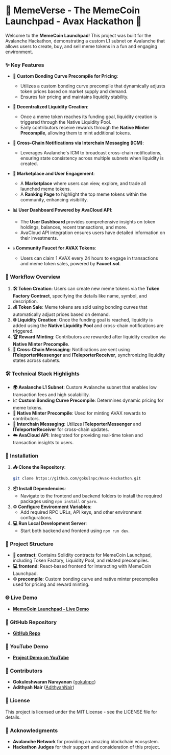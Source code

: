 # 🚀 MemeVerse - The MemeCoin Launchpad - Avax Hackathon 🎉

Welcome to the **MemeCoin Launchpad**! This project was built for the Avalanche Hackathon, demonstrating a custom L1 subnet on Avalanche that allows users to create, buy, and sell meme tokens in a fun and engaging environment.

### ✨ Key Features

- **💸 Custom Bonding Curve Precompile for Pricing**: 
  - Utilizes a custom bonding curve precompile that dynamically adjusts token prices based on market supply and demand.
  - Ensures fair pricing and maintains liquidity stability.

- **🌊 Decentralized Liquidity Creation**: 
  - Once a meme token reaches its funding goal, liquidity creation is triggered through the Native Liquidity Pool.
  - Early contributors receive rewards through the **Native Minter Precompile**, allowing them to mint additional tokens.

- **🔗 Cross-Chain Notifications via Interchain Messaging (ICM)**: 
  - Leverages Avalanche's ICM to broadcast cross-chain notifications, ensuring state consistency across multiple subnets when liquidity is created.

- **🏪 Marketplace and User Engagement**: 
  - A **Marketplace** where users can view, explore, and trade all launched meme tokens.
  - A **Ranking Page** to highlight the top meme tokens within the community, enhancing visibility.

- **📊 User Dashboard Powered by AvaCloud API**: 
  - The **User Dashboard** provides comprehensive insights on token holdings, balances, recent transactions, and more.
  - AvaCloud API integration ensures users have detailed information on their investments.

- **💧 Community Faucet for AVAX Tokens**: 
  - Users can claim 1 AVAX every 24 hours to engage in transactions and meme token sales, powered by **Faucet.sol**.

### 🔄 Workflow Overview

1. **🛠️ Token Creation**: Users can create new meme tokens via the **Token Factory Contract**, specifying the details like name, symbol, and description.
2. **💰 Token Sale**: Meme tokens are sold using bonding curves that automatically adjust prices based on demand.
3. **🌐 Liquidity Creation**: Once the funding goal is reached, liquidity is added using the **Native Liquidity Pool** and cross-chain notifications are triggered.
4. **🏆 Reward Minting**: Contributors are rewarded after liquidity creation via **Native Minter Precompile**.
5. **🔔 Cross-Chain Messaging**: Notifications are sent using **ITeleporterMessenger** and **ITeleporterReceiver**, synchronizing liquidity states across subnets.

### 🛠️ Technical Stack Highlights

- **🌍 Avalanche L1 Subnet**: Custom Avalanche subnet that enables low transaction fees and high scalability.
- **📈 Custom Bonding Curve Precompile**: Determines dynamic pricing for meme tokens.
- **🔨 Native Minter Precompile**: Used for minting AVAX rewards to contributors.
- **🔗 Interchain Messaging**: Utilizes **ITeleporterMessenger** and **ITeleporterReceiver** for cross-chain updates.
- **☁️ AvaCloud API**: Integrated for providing real-time token and transaction insights to users.

### 🚀 Installation

1. **📥 Clone the Repository**:
   ```bash
   git clone https://github.com/gokulnpc/Avax-Hackathon.git
   ```
2. **📦 Install Dependencies**:
   - Navigate to the frontend and backend folders to install the required packages using `npm install` or `yarn`.
3. **⚙️ Configure Environment Variables**:
   - Add required RPC URLs, API keys, and other environment configurations.
4. **💻 Run Local Development Server**:
   - Start both backend and frontend using `npm run dev`.

### 📂 Project Structure
- **📜 contract**: Contains Solidity contracts for MemeCoin Launchpad, including Token Factory, Liquidity Pool, and related precompiles.
- **💻 frontend**: React-based frontend for interacting with MemeCoin Launchpad.
- **⚙️ precompile**: Custom bonding curve and native minter precompiles used for pricing and reward minting.

### 🌐 Live Demo
- **[MemeCoin Launchpad - Live Demo](https://avax-hackathon.vercel.app/)**

### 📌 GitHub Repository
- **[GitHub Repo](https://github.com/gokulnpc/Avax-Hackathon)**

### 🎥 YouTube Demo
- **[Project Demo on YouTube](https://youtu.be/y8MIvW35tfE)**

### 👥 Contributors
- **Gokuleshwaran Narayanan** ([gokulnpc](https://github.com/gokulnpc))
- **Adithyah Nair** ([AdithyahNair](https://github.com/AdithyahNair))

### 📄 License
This project is licensed under the MIT License - see the LICENSE file for details.

### 🙏 Acknowledgments
- **Avalanche Network** for providing an amazing blockchain ecosystem.
- **Hackathon Judges** for their support and consideration of this project.
